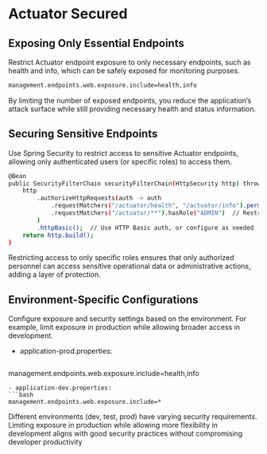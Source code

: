 # Actuator Secured

## Exposing Only Essential Endpoints
Restrict Actuator endpoint exposure to only necessary endpoints, such as health and info, which can be safely exposed for monitoring purposes.
```bash
management.endpoints.web.exposure.include=health,info
```
By limiting the number of exposed endpoints, you reduce the application’s attack surface while still providing necessary health and status information.

## Securing Sensitive Endpoints
Use Spring Security to restrict access to sensitive Actuator endpoints, allowing only authenticated users (or specific roles) to access them.
```bash
@Bean
public SecurityFilterChain securityFilterChain(HttpSecurity http) throws Exception {
    http
        .authorizeHttpRequests(auth -> auth
            .requestMatchers("/actuator/health", "/actuator/info").permitAll()  // Expose basic endpoints
            .requestMatchers("/actuator/**").hasRole("ADMIN")  // Restrict other Actuator endpoints
        )
        .httpBasic();  // Use HTTP Basic auth, or configure as needed
    return http.build();
}
```
 Restricting access to only specific roles ensures that only authorized personnel can access sensitive operational data or administrative actions, adding a layer of protection.

## Environment-Specific Configurations
Configure exposure and security settings based on the environment. For example, limit exposure in production while allowing broader access in development.
- application-prod.properties:
  ```bash
management.endpoints.web.exposure.include=health,info
```
- application-dev.properties:
```bash
management.endpoints.web.exposure.include=*
```
Different environments (dev, test, prod) have varying security requirements. Limiting exposure in production while allowing more flexibility in development aligns with good security practices without compromising developer productivity
